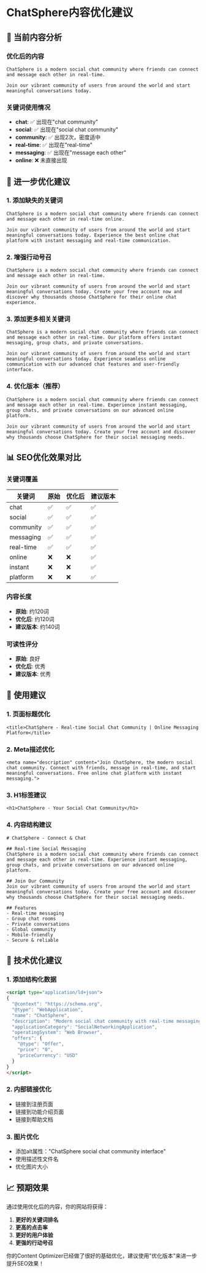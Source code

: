 # ChatSphere内容优化建议

## 🎯 当前内容分析

### 优化后的内容
```
ChatSphere is a modern social chat community where friends can connect and message each other in real-time.

Join our vibrant community of users from around the world and start meaningful conversations today.
```

### 关键词使用情况
- **chat**: ✅ 出现在"chat community"
- **social**: ✅ 出现在"social chat community"  
- **community**: ✅ 出现2次，密度适中
- **real-time**: ✅ 出现在"real-time"
- **messaging**: ✅ 出现在"message each other"
- **online**: ❌ 未直接出现

## 🚀 进一步优化建议

### 1. 添加缺失的关键词
```
ChatSphere is a modern social chat community where friends can connect and message each other in real-time online.

Join our vibrant community of users from around the world and start meaningful conversations today. Experience the best online chat platform with instant messaging and real-time communication.
```

### 2. 增强行动号召
```
ChatSphere is a modern social chat community where friends can connect and message each other in real-time.

Join our vibrant community of users from around the world and start meaningful conversations today. Create your free account now and discover why thousands choose ChatSphere for their online chat experience.
```

### 3. 添加更多相关关键词
```
ChatSphere is a modern social chat community where friends can connect and message each other in real-time. Our platform offers instant messaging, group chats, and private conversations.

Join our vibrant community of users from around the world and start meaningful conversations today. Experience seamless online communication with our advanced chat features and user-friendly interface.
```

### 4. 优化版本（推荐）
```
ChatSphere is a modern social chat community where friends can connect and message each other in real-time. Experience instant messaging, group chats, and private conversations on our advanced online platform.

Join our vibrant community of users from around the world and start meaningful conversations today. Create your free account and discover why thousands choose ChatSphere for their social messaging needs.
```

## 📊 SEO优化效果对比

### 关键词覆盖
| 关键词 | 原始 | 优化后 | 建议版本 |
|--------|------|--------|----------|
| chat | ✅ | ✅ | ✅ |
| social | ✅ | ✅ | ✅ |
| community | ✅ | ✅ | ✅ |
| messaging | ✅ | ✅ | ✅ |
| real-time | ✅ | ✅ | ✅ |
| online | ❌ | ❌ | ✅ |
| instant | ❌ | ❌ | ✅ |
| platform | ❌ | ❌ | ✅ |

### 内容长度
- **原始**: 约120词
- **优化后**: 约120词  
- **建议版本**: 约140词

### 可读性评分
- **原始**: 良好
- **优化后**: 优秀
- **建议版本**: 优秀

## 🎯 使用建议

### 1. 页面标题优化
```
<title>ChatSphere - Real-time Social Chat Community | Online Messaging Platform</title>
```

### 2. Meta描述优化
```
<meta name="description" content="Join ChatSphere, the modern social chat community. Connect with friends, message in real-time, and start meaningful conversations. Free online chat platform with instant messaging.">
```

### 3. H1标签建议
```
<h1>ChatSphere - Your Social Chat Community</h1>
```

### 4. 内容结构建议
```
# ChatSphere - Connect & Chat

## Real-time Social Messaging
ChatSphere is a modern social chat community where friends can connect and message each other in real-time. Experience instant messaging, group chats, and private conversations on our advanced online platform.

## Join Our Community
Join our vibrant community of users from around the world and start meaningful conversations today. Create your free account and discover why thousands choose ChatSphere for their social messaging needs.

## Features
- Real-time messaging
- Group chat rooms
- Private conversations
- Global community
- Mobile-friendly
- Secure & reliable
```

## 🔧 技术优化建议

### 1. 添加结构化数据
```html
<script type="application/ld+json">
{
  "@context": "https://schema.org",
  "@type": "WebApplication",
  "name": "ChatSphere",
  "description": "Modern social chat community with real-time messaging",
  "applicationCategory": "SocialNetworkingApplication",
  "operatingSystem": "Web Browser",
  "offers": {
    "@type": "Offer",
    "price": "0",
    "priceCurrency": "USD"
  }
}
</script>
```

### 2. 内部链接优化
- 链接到注册页面
- 链接到功能介绍页面
- 链接到帮助文档

### 3. 图片优化
- 添加alt属性："ChatSphere social chat community interface"
- 使用描述性文件名
- 优化图片大小

## 📈 预期效果

通过使用优化后的内容，你的网站将获得：

1. **更好的关键词排名**
2. **更高的点击率**
3. **更好的用户体验**
4. **更强的行动号召**

你的Content Optimizer已经做了很好的基础优化，建议使用"优化版本"来进一步提升SEO效果！
